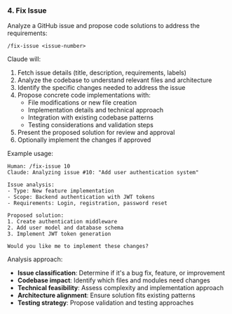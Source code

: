 ### 4. Fix Issue
Analyze a GitHub issue and propose code solutions to address the requirements:

`/fix-issue <issue-number>`

Claude will:
1. Fetch issue details (title, description, requirements, labels)
2. Analyze the codebase to understand relevant files and architecture
3. Identify the specific changes needed to address the issue
4. Propose concrete code implementations with:
   - File modifications or new file creation
   - Implementation details and technical approach
   - Integration with existing codebase patterns
   - Testing considerations and validation steps
5. Present the proposed solution for review and approval
6. Optionally implement the changes if approved

Example usage:
```
Human: /fix-issue 10
Claude: Analyzing issue #10: "Add user authentication system"

Issue analysis:
- Type: New feature implementation
- Scope: Backend authentication with JWT tokens
- Requirements: Login, registration, password reset

Proposed solution:
1. Create authentication middleware
2. Add user model and database schema
3. Implement JWT token generation

Would you like me to implement these changes?
```

Analysis approach:
- **Issue classification**: Determine if it's a bug fix, feature, or improvement
- **Codebase impact**: Identify which files and modules need changes
- **Technical feasibility**: Assess complexity and implementation approach
- **Architecture alignment**: Ensure solution fits existing patterns
- **Testing strategy**: Propose validation and testing approaches